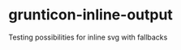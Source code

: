 grunticon-inline-output
=======================

Testing possibilities for inline svg with fallbacks
